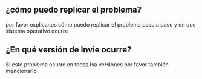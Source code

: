## ¿cómo puedo replicar el problema?
por favor explicanos cómo puedo replicar el problema paso a paso y en que sistema operativo ocurre
## ¿En qué versión de Invie ocurre?
Si este problema ocurre en todas lsa versiones por favor también mencionarlo
